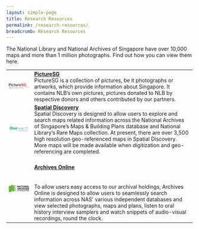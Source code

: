 ```yaml
---
layout: simple-page
title: Research Resources
permalink: /research-resources/
breadcrumb: Research Resources
---
```


The National Library and National Archives of Singapore have over 10,000 maps and more than 1 million photographs. Find out how you can view them here.

<table class="table-v">
  <tr>
    <td><img src="/images/logo-picturesg.png" alt="PictureSG" /></td>
    <td>
		<strong><a href="https://eresources.nlb.gov.sg/pictures" target="_blank">PictureSG</a></strong><br/>
		PictureSG is a collection of pictures, be it photographs or artworks, which provide information about Singapore. It contains NLB’s own pictures, pictures donated to NLB by respective donors and others contributed by our partners.
	</td>
  </tr>
  <tr>
    <td><img src="/images/logo-spatialdiscovery.png" alt="Spatial Discovery" /></td>
    <td>
		<strong><a href="http://search.nlb.gov.sg/spatialdiscovery" target="_blank">Spatial Discovery</a></strong><br/>
		Spatial Discovery is designed to allow users to explore and search maps related information across the National Archives of Singapore’s Maps & Building Plans database and National Library’s Rare Maps collection. At present, there are over 3,500 high resolution geo-referenced maps in Spatial Discovery. More maps will be made available when digitization and geo-referencing are completed.
	</td>
  </tr>
  <tr>
    <td><img src="/images/logo-NAS.png" alt="Archives Online" /></td>
    <td>
		<h4><a href="http://www.nas.gov.sg/archivesonline/" target="_blank">Archives Online</a></h4><br/>
		To allow users easy access to our archival holdings, Archives Online is designed to allow users to seamlessly search information across NAS' various independent databases and view selected photographs, maps and plans, listen to oral history interview samplers and watch snippets of audio-visual recordings, round the clock.
	</td>
  </tr>
</table>
